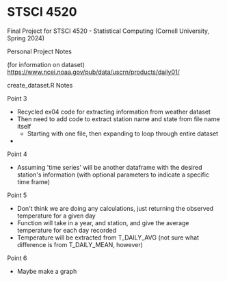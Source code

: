 # STSCI 4520
Final Project for STSCI 4520 - Statistical Computing (Cornell University, Spring 2024)


Personal Project Notes

(for information on dataset) https://www.ncei.noaa.gov/pub/data/uscrn/products/daily01/

  create_dataset.R Notes
  
  Point 3
  - Recycled ex04 code for extracting information from weather dataset
  - Then need to add code to extract station name and state from file name itself
    - Starting with one file, then expanding to loop through entire dataset
  - 
  
  Point 4
  - Assuming 'time series' will be another dataframe with the desired station's information (with optional parameters to indicate a specific time frame)
  
  Point 5
  - Don't think we are doing any calculations, just returning the observed temperature for a given day
  - Function will take in a year, and station, and give the average temperature for each day recorded
  - Temperature will be extracted from T_DAILY_AVG (not sure what difference is from T_DAILY_MEAN, however)
  
  Point 6
  - Maybe make a graph




